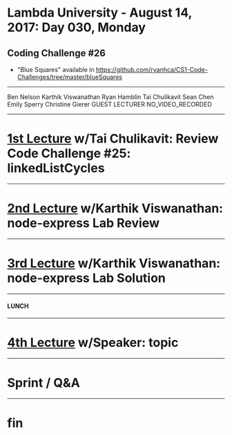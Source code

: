 # Lambda University - August 14, 2017: Day 030, Monday
## Coding Challenge #26
- "Blue Squares" available in https://github.com/ryanhca/CS1-Code-Challenges/tree/master/blueSquares
***
Ben Nelson
Karthik Viswanathan
Ryan Hamblin
Tai Chulikavit
Sean Chen
Emily Sperry
Christine Gierer
GUEST LECTURER
NO_VIDEO_RECORDED
***
# [1st Lecture](https://youtu.be/FAbIdzLePUA) w/Tai Chulikavit: Review Code Challenge #25: linkedListCycles
***
# [2nd Lecture](VIDEO_RECORDED_NOT_POSTED) w/Karthik Viswanathan: node-express Lab Review
***
# [3rd Lecture](VIDEO_RECORDED_NOT_POSTED) w/Karthik Viswanathan: node-express Lab Solution
***
#### LUNCH
***
# [4th Lecture](VIDEO_RECORDED_NOT_POSTED) w/Speaker: topic
***
# Sprint / Q&A
***
# fin
